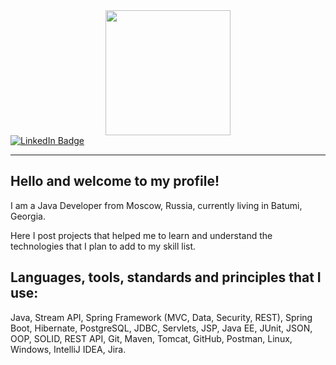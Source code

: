 <div id="header" align="center">
  <img src="https://media.giphy.com/media/k0ijJhqrUP4T2EvmJ1/giphy.gif" width="200"/>
</div>

<div id="badges">
  <a href="https://www.linkedin.com/in/timurselivanov">
    <img src="https://img.shields.io/badge/LinkedIn-blue?style=for-the-badge&logo=linkedin&logoColor=white" alt="LinkedIn Badge"/>
  </a>
</div>

<img src="https://komarev.com/ghpvc/?username=timurselivanov&style=flat-square&color=blue" alt=""/>

---

## Hello and welcome to my profile!
I am a Java Developer from Moscow, Russia, currently living in Batumi, Georgia.

Here I post projects that helped me to learn and understand the technologies that I plan to add to my skill list.

## Languages, tools, standards and principles that I use:
Java, Stream API, Spring Framework (MVC, Data, Security, REST), Spring Boot, Hibernate, PostgreSQL, JDBC, Servlets, JSP, Java EE, JUnit, JSON, OOP, SOLID, REST API, Git, Maven, Tomcat, GitHub, Postman, Linux, Windows, IntelliJ IDEA, Jira.

<!--
**TimurSelivanov/TimurSelivanov** is a ✨ _special_ ✨ repository because its `README.md` (this file) appears on your GitHub profile.

Here are some ideas to get you started:

- 🔭 I’m currently working on ...
- 🌱 I’m currently learning ...
- 👯 I’m looking to collaborate on ...
- 🤔 I’m looking for help with ...
- 💬 Ask me about ...
- 📫 How to reach me: ...
- 😄 Pronouns: ...
- ⚡ Fun fact: ...
-->
